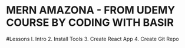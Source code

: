 # MERN AMAZONA - FROM UDEMY COURSE BY CODING WITH BASIR

#Lessons
l. Intro
2. Install Tools
3. Create React App
4. Create Git Repo
